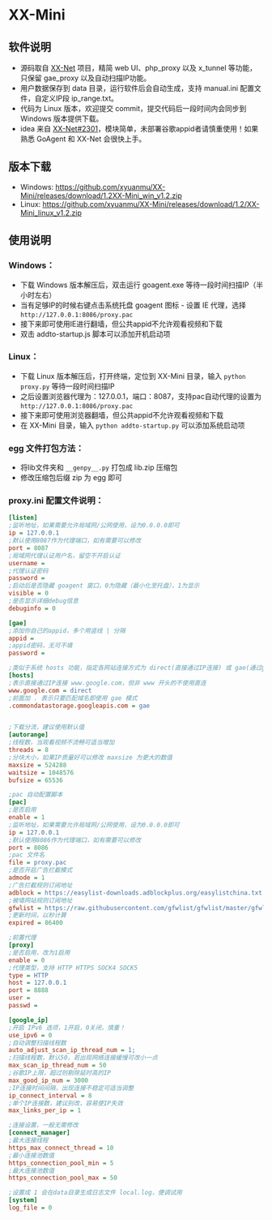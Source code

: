 # XX-Mini

## 软件说明
* 源码取自 [XX-Net](https://github.com/XX-net/XX-Net) 项目，精简 web UI、php_proxy 以及 x_tunnel 等功能，只保留 gae_proxy 以及自动扫描IP功能。
* 用户数据保存到 data 目录，运行软件后会自动生成，支持 manual.ini 配置文件，自定义IP段 ip_range.txt。
* 代码为 Linux 版本，欢迎提交 commit，提交代码后一段时间内会同步到 Windows 版本提供下载。
* idea 来自 [XX-Net#2301](https://github.com/XX-net/XX-Net/issues/2301)，模块简单，未部署谷歌appid者请慎重使用！如果熟悉 GoAgent 和 XX-Net 会很快上手。

## 版本下载
* Windows: https://github.com/xyuanmu/XX-Mini/releases/download/1.2XX-Mini_win_v1.2.zip
* Linux: https://github.com/xyuanmu/XX-Mini/releases/download/1.2/XX-Mini_linux_v1.2.zip

## 使用说明
### Windows：
* 下载 Windows 版本解压后，双击运行 goagent.exe 等待一段时间扫描IP（半小时左右）
* 当有足够IP的时候右键点击系统托盘 goagent 图标 - 设置 IE 代理，选择 `http://127.0.0.1:8086/proxy.pac`
* 接下来即可使用IE进行翻墙，但公共appid不允许观看视频和下载
* 双击 addto-startup.js 脚本可以添加开机启动项

### Linux：
* 下载 Linux 版本解压后，打开终端，定位到 XX-Mini 目录，输入 `python proxy.py` 等待一段时间扫描IP
* 之后设置浏览器代理为：127.0.0.1，端口：8087，支持pac自动代理的设置为 `http://127.0.0.1:8086/proxy.pac`
* 接下来即可使用浏览器翻墙，但公共appid不允许观看视频和下载
* 在 XX-Mini 目录，输入 `python addto-startup.py` 可以添加系统启动项

### egg 文件打包方法：
* 将lib文件夹和 `__genpy__.py` 打包成 lib.zip 压缩包
* 修改压缩包后缀 zip 为 egg 即可

### proxy.ini 配置文件说明：
```ini
[listen]
;监听地址，如果需要允许局域网/公网使用，设为0.0.0.0即可
ip = 127.0.0.1
;默认使用8087作为代理端口，如有需要可以修改
port = 8087
;局域网代理认证用户名，留空不开启认证
username =
;代理认证密码
password =
;启动后是否隐藏 goagent 窗口，0为隐藏（最小化至托盘），1为显示
visible = 0
;是否显示详细debug信息
debuginfo = 0

[gae]
;添加你自己的appid，多个用竖线 | 分隔
appid = 
;appid密码，无可不填
password = 

;类似于系统 hosts 功能，指定各网站连接方式为 direct(直接通过IP连接) 或 gae(通过gae连接)
[hosts]
;表示直接通过IP连接 www.google.com，但非 www 开头的不使用直连
www.google.com = direct
;前面加 . 表示只要匹配域名即使用 gae 模式
.commondatastorage.googleapis.com = gae


;下载分流，建议使用默认值
[autorange]
;线程数，当观看视频不流畅可适当增加
threads = 8
;分块大小，如果IP质量好可以修改 maxsize 为更大的数值
maxsize = 524288
waitsize = 1048576
bufsize = 65536

;pac 自动配置脚本
[pac]
;是否启用
enable = 1
;监听地址，如果需要允许局域网/公网使用，设为0.0.0.0即可
ip = 127.0.0.1
;默认使用8086作为代理端口，如有需要可以修改
port = 8086
;pac 文件名
file = proxy.pac
;是否开启广告拦截模式
admode = 1
;广告拦截规则订阅地址
adblock = https://easylist-downloads.adblockplus.org/easylistchina.txt
;被墙网站规则订阅地址
gfwlist = https://raw.githubusercontent.com/gfwlist/gfwlist/master/gfwlist.txt
;更新时间，以秒计算
expired = 86400

;前置代理
[proxy]
;是否启用，改为1启用
enable = 0
;代理类型，支持 HTTP HTTPS SOCK4 SOCK5
type = HTTP
host = 127.0.0.1
port = 8888
user =
passwd =

[google_ip]
;开启 IPv6 选项，1开启，0关闭，慎重！
use_ipv6 = 0
;自动调整扫描线程数
auto_adjust_scan_ip_thread_num = 1;
;扫描线程数，默认50，若出现网络连接缓慢可改小一点
max_scan_ip_thread_num = 50
;谷歌IP上限，超过则剔除延时高的IP
max_good_ip_num = 3000
;IP连接时间间隔，出现连接不稳定可适当调整
ip_connect_interval = 8
;单个IP连接数，建议别改，容易使IP失效
max_links_per_ip = 1

;连接设置，一般无需修改
[connect_manager]
;最大连接线程
https_max_connect_thread = 10
;最小连接池数值
https_connection_pool_min = 5
;最大连接池数值
https_connection_pool_max = 50

;设置成 1 会在data目录生成日志文件 local.log，便调试用
[system]
log_file = 0
```
